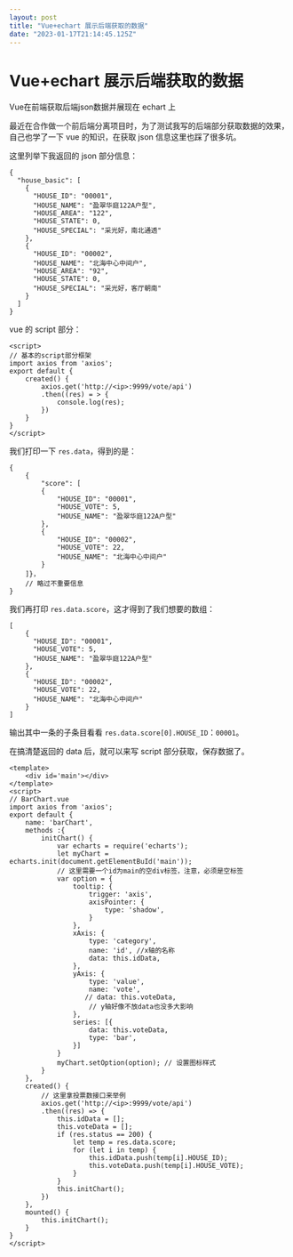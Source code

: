 ```yaml
---
layout: post
title: "Vue+echart 展示后端获取的数据"
date: "2023-01-17T21:14:45.125Z"
---
```

Vue+echart 展示后端获取的数据
====================

Vue在前端获取后端json数据并展现在 echart 上

最近在合作做一个前后端分离项目时，为了测试我写的后端部分获取数据的效果，自己也学了一下 vue 的知识，在获取 json 信息这里也踩了很多坑。

这里列举下我返回的 json 部分信息：

    {
      "house_basic": [
        {
          "HOUSE_ID": "00001",
          "HOUSE_NAME": "盈翠华庭122A户型",
          "HOUSE_AREA": "122",
          "HOUSE_STATE": 0,
          "HOUSE_SPECIAL": "采光好，南北通透"
        },
        {
          "HOUSE_ID": "00002",
          "HOUSE_NAME": "北海中心中间户",
          "HOUSE_AREA": "92",
          "HOUSE_STATE": 0,
          "HOUSE_SPECIAL": "采光好，客厅朝南"
        }
      ]
    }
    

vue 的 script 部分：

    <script>
    // 基本的script部分框架
    import axios from 'axios';
    export default {
        created() {
            axios.get('http://<ip>:9999/vote/api')
            .then((res) = > {
                console.log(res);
            })
        }
    }
    </script>    
    

我们打印一下 `res.data`，得到的是：

    {
        {
            "score": [
            {
                "HOUSE_ID": "00001",
                "HOUSE_VOTE": 5,
                "HOUSE_NAME": "盈翠华庭122A户型"
            },
            {
                "HOUSE_ID": "00002",
                "HOUSE_VOTE": 22,
                "HOUSE_NAME": "北海中心中间户"
            }
        ]}，
    	// 略过不重要信息
    }
    

我们再打印 `res.data.score`，这才得到了我们想要的数组：

    [
        {
          "HOUSE_ID": "00001",
          "HOUSE_VOTE": 5,
          "HOUSE_NAME": "盈翠华庭122A户型"
        },
        {
          "HOUSE_ID": "00002",
          "HOUSE_VOTE": 22,
          "HOUSE_NAME": "北海中心中间户"
        }
    ]
    

输出其中一条的子条目看看 `res.data.score[0].HOUSE_ID`：`00001`。

在搞清楚返回的 data 后，就可以来写 script 部分获取，保存数据了。

    <template>
        <div id='main'></div>
    </template>
    <script>
    // BarChart.vue
    import axios from 'axios';
    export default {
        name: 'barChart',
        methods :{
            initChart() {
                var echarts = require('echarts');
                let myChart = echarts.init(document.getElementBuId('main'));
                // 这里需要一个id为main的空div标签，注意，必须是空标签
                var option = {
                    tooltip: {
                        trigger: 'axis',
                        axisPointer: {
                            type: 'shadow',
                        }
                    },
                    xAxis: {
                        type: 'category',
                        name: 'id', //x轴的名称
                        data: this.idData,
                    },
                    yAxis: {
                        type: 'value',
                        name: 'vote',
                       // data: this.voteData,
                        // y轴好像不放data也没多大影响
                    },
                    series: [{
                        data: this.voteData,
                        type: 'bar',
                    }]
                }
                myChart.setOption(option); // 设置图标样式
            }
        },
        created() {
            // 这里拿投票数接口来举例
            axios.get('http://<ip>:9999/vote/api')
            .then((res) => {
                this.idData = [];
                this.voteData = [];
                if (res.status == 200) {
                    let temp = res.data.score;
                    for (let i in temp) {
                        this.idData.push(temp[i].HOUSE_ID);
                        this.voteData.push(temp[i].HOUSE_VOTE);                    
                    }
                }
                this.initChart();
            })
        },
        mounted() {
            this.initChart();
        }
    }
    </script>